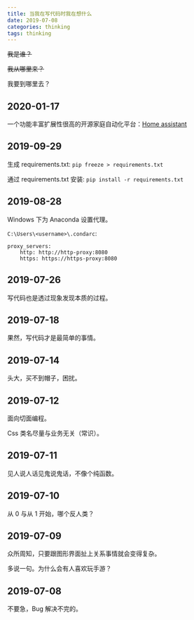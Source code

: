 ```yaml
---
title: 当我在写代码时我在想什么
date: 2019-07-08
categories: thinking
tags: thinking
---
```


~~我是谁？~~

~~我从哪里来？~~

我要到哪里去？

## 2020-01-17

一个功能丰富扩展性很高的开源家庭自动化平台：[Home assistant](https://www.home-assistant.io/)

## 2019-09-29

生成 requirements.txt: `pip freeze > requirements.txt`

通过 requirements.txt 安装: `pip install -r requirements.txt`


## 2019-08-28

Windows 下为 Anaconda 设置代理。

`C:\Users\<username>\.condarc`:
```
proxy_servers:
    http: http://http-proxy:8080
    https: https://https-proxy:8080
```


## 2019-07-26

写代码也是透过现象发现本质的过程。


## 2019-07-18

果然，写代码才是最简单的事情。


## 2019-07-14

头大，买不到帽子，困扰。


## 2019-07-12

面向切面编程。

Css 类名尽量与业务无关（常识）。


## 2019-07-11

见人说人话见鬼说鬼话，不像个纯函数。


## 2019-07-10

从 0 与从 1 开始，哪个反人类？


## 2019-07-09

众所周知，只要跟图形界面扯上关系事情就会变得复杂。

多说一句。为什么会有人喜欢玩手游？


## 2019-07-08

不要急，Bug 解决不完的。
